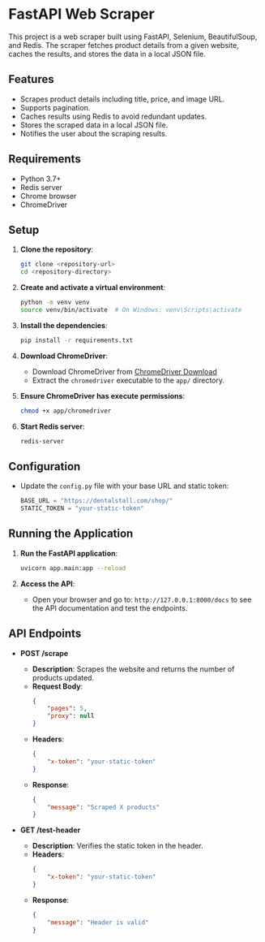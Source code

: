# FastAPI Web Scraper

This project is a web scraper built using FastAPI, Selenium, BeautifulSoup, and Redis. The scraper fetches product details from a given website, caches the results, and stores the data in a local JSON file.

## Features

- Scrapes product details including title, price, and image URL.
- Supports pagination.
- Caches results using Redis to avoid redundant updates.
- Stores the scraped data in a local JSON file.
- Notifies the user about the scraping results.

## Requirements

- Python 3.7+
- Redis server
- Chrome browser
- ChromeDriver

## Setup

1. **Clone the repository**:
    ```sh
    git clone <repository-url>
    cd <repository-directory>
    ```

2. **Create and activate a virtual environment**:
    ```sh
    python -m venv venv
    source venv/bin/activate  # On Windows: venv\Scripts\activate
    ```

3. **Install the dependencies**:
    ```sh
    pip install -r requirements.txt
    ```

4. **Download ChromeDriver**:
    - Download ChromeDriver from [ChromeDriver Download](https://sites.google.com/a/chromium.org/chromedriver/downloads)
    - Extract the `chromedriver` executable to the `app/` directory.

5. **Ensure ChromeDriver has execute permissions**:
    ```sh
    chmod +x app/chromedriver
    ```

6. **Start Redis server**:
    ```sh
    redis-server
    ```

## Configuration

- Update the `config.py` file with your base URL and static token:
    ```python
    BASE_URL = "https://dentalstall.com/shop/"
    STATIC_TOKEN = "your-static-token"
    ```

## Running the Application

1. **Run the FastAPI application**:
    ```sh
    uvicorn app.main:app --reload
    ```

2. **Access the API**:
    - Open your browser and go to: `http://127.0.0.1:8000/docs` to see the API documentation and test the endpoints.

## API Endpoints

- **POST /scrape**
    - **Description**: Scrapes the website and returns the number of products updated.
    - **Request Body**:
        ```json
        {
            "pages": 5,
            "proxy": null
        }
        ```
    - **Headers**: 
        ```json
        {
            "x-token": "your-static-token"
        }
        ```
    - **Response**:
        ```json
        {
            "message": "Scraped X products"
        }
        ```

- **GET /test-header**
    - **Description**: Verifies the static token in the header.
    - **Headers**: 
        ```json
        {
            "x-token": "your-static-token"
        }
        ```
    - **Response**:
        ```json
        {
            "message": "Header is valid"
        }
        ```


